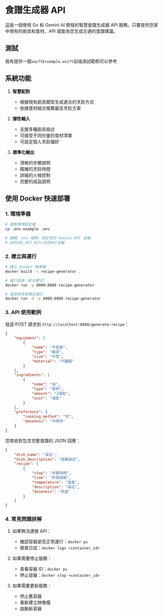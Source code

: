 # 食譜生成器 API

這是一個使用 Go 和 Gemini AI 開發的智慧食譜生成器 API 服務。只要提供您家中現有的廚具和食材，API 就能為您生成合適的食譜建議。
## 測試
我有提供一個`swiftExsemple.wsift`前端測試範例可以參考
## 系統功能

1. **智慧配對**
   - 根據現有廚具類型生成適合的烹飪方式
   - 依據食材組合推薦最佳烹飪方案

2. **彈性輸入**
   - 支援多種廚具組合
   - 可接受不同份量的食材清單
   - 可設定個人烹飪偏好

3. **標準化輸出**
   - 清晰的步驟說明
   - 精確的烹飪時間
   - 詳細的火候控制
   - 完整的成品說明

## 使用 Docker 快速部署

### 1. 環境準備
```bash
# 複製環境設定檔
cp .env.example .env

# 編輯 .env 檔案，設定您的 Gemini API 金鑰
# GEMINI_API_KEY=您的API金鑰
```

### 2. 建立與運行
```bash
# 建立 Docker 映像檔
docker build -t recipe-generator .

# 運行容器（前台模式）
docker run -p 8080:8080 recipe-generator

# 或使用背景模式運行
docker run -d -p 8080:8080 recipe-generator
```

### 3. API 使用範例

發送 POST 請求到 `http://localhost:8080/generate-recipe`：

```json
{
    "equipment": [
        {
            "name": "平底鍋",
            "type": "鍋具",
            "size": "中型",
            "material": "不鏽鋼"
        }
    ],
    "ingredients": [
        {
            "name": "油",
            "type": "食材",
            "amount": "2湯匙",
            "unit": "湯匙"
        }
    ],
    "preference": {
        "cooking_method": "煎",
        "doneness": "中等熟"
    }
}
```

您將收到包含完整食譜的 JSON 回應：
```json
{
    "dish_name": "菜名",
    "dish_description": "菜餚描述",
    "recipe": [
        {
            "step": "步驟說明",
            "time": "所需時間",
            "temperature": "溫度",
            "description": "描述",
            "doneness": "熟度"
        }
    ]
}
```

### 4. 常見問題排解

1. 如果無法連接 API：
   - 確認容器是否正常運行：`docker ps`
   - 檢查日誌：`docker logs <container_id>`

2. 如果需要停止服務：
   - 查看容器 ID：`docker ps`
   - 停止容器：`docker stop <container_id>`

3. 如果需要更新服務：
   - 停止舊容器
   - 重新建立映像檔
   - 啟動新容器
